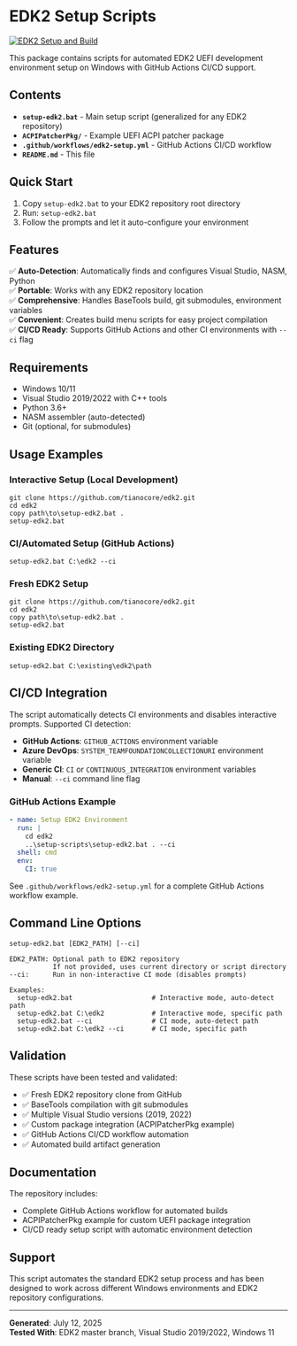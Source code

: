 # EDK2 Setup Scripts

[![EDK2 Setup and Build](https://github.com/startergo/edk2-setup-scripts/actions/workflows/edk2-setup.yml/badge.svg)](https://github.com/startergo/edk2-setup-scripts/actions/workflows/edk2-setup.yml)

This package contains scripts for automated EDK2 UEFI development environment setup on Windows with GitHub Actions CI/CD support.

## Contents

- **`setup-edk2.bat`** - Main setup script (generalized for any EDK2 repository)
- **`ACPIPatcherPkg/`** - Example UEFI ACPI patcher package
- **`.github/workflows/edk2-setup.yml`** - GitHub Actions CI/CD workflow
- **`README.md`** - This file

## Quick Start

1. Copy `setup-edk2.bat` to your EDK2 repository root directory
2. Run: `setup-edk2.bat`
3. Follow the prompts and let it auto-configure your environment

## Features

✅ **Auto-Detection**: Automatically finds and configures Visual Studio, NASM, Python  
✅ **Portable**: Works with any EDK2 repository location  
✅ **Comprehensive**: Handles BaseTools build, git submodules, environment variables  
✅ **Convenient**: Creates build menu scripts for easy project compilation  
✅ **CI/CD Ready**: Supports GitHub Actions and other CI environments with `--ci` flag

## Requirements

- Windows 10/11
- Visual Studio 2019/2022 with C++ tools
- Python 3.6+
- NASM assembler (auto-detected)
- Git (optional, for submodules)

## Usage Examples

### Interactive Setup (Local Development)
```batch
git clone https://github.com/tianocore/edk2.git
cd edk2
copy path\to\setup-edk2.bat .
setup-edk2.bat
```

### CI/Automated Setup (GitHub Actions)
```batch
setup-edk2.bat C:\edk2 --ci
```

### Fresh EDK2 Setup
```batch
git clone https://github.com/tianocore/edk2.git
cd edk2
copy path\to\setup-edk2.bat .
setup-edk2.bat
```

### Existing EDK2 Directory
```batch
setup-edk2.bat C:\existing\edk2\path
```

## CI/CD Integration

The script automatically detects CI environments and disables interactive prompts. Supported CI detection:

- **GitHub Actions**: `GITHUB_ACTIONS` environment variable
- **Azure DevOps**: `SYSTEM_TEAMFOUNDATIONCOLLECTIONURI` environment variable  
- **Generic CI**: `CI` or `CONTINUOUS_INTEGRATION` environment variables
- **Manual**: `--ci` command line flag

### GitHub Actions Example

```yaml
- name: Setup EDK2 Environment
  run: |
    cd edk2
    ..\setup-scripts\setup-edk2.bat . --ci
  shell: cmd
  env:
    CI: true
```

See `.github/workflows/edk2-setup.yml` for a complete GitHub Actions workflow example.

## Command Line Options

```
setup-edk2.bat [EDK2_PATH] [--ci]

EDK2_PATH: Optional path to EDK2 repository
           If not provided, uses current directory or script directory
--ci:      Run in non-interactive CI mode (disables prompts)

Examples:
  setup-edk2.bat                    # Interactive mode, auto-detect path
  setup-edk2.bat C:\edk2            # Interactive mode, specific path
  setup-edk2.bat --ci               # CI mode, auto-detect path
  setup-edk2.bat C:\edk2 --ci       # CI mode, specific path
```

## Validation

These scripts have been tested and validated:
- ✅ Fresh EDK2 repository clone from GitHub
- ✅ BaseTools compilation with git submodules
- ✅ Multiple Visual Studio versions (2019, 2022)
- ✅ Custom package integration (ACPIPatcherPkg example)
- ✅ GitHub Actions CI/CD workflow automation
- ✅ Automated build artifact generation

## Documentation

The repository includes:
- Complete GitHub Actions workflow for automated builds
- ACPIPatcherPkg example for custom UEFI package integration
- CI/CD ready setup script with automatic environment detection

## Support

This script automates the standard EDK2 setup process and has been designed to work across different Windows environments and EDK2 repository configurations.

---
**Generated**: July 12, 2025  
**Tested With**: EDK2 master branch, Visual Studio 2019/2022, Windows 11
